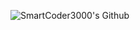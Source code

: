 ![SmartCoder3000's Github](https://github-readme-stats.vercel.app/api?username=smartcoder3000&show_icons=true&theme=github_dark)
